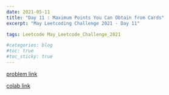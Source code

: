 ```yaml
---
date: 2021-05-11
title: "Day 11 : Maximum Points You Can Obtain from Cards"
excerpt: "May Leetcoding Challenge 2021 - Day 11"

tags: Leetcode May_Leetcode_Challenge_2021

#categories: blog
#toc: true
#toc_sticky: true
---
```




[problem link](https://leetcode.com/explore/challenge/card/may-leetcoding-challenge-2021/599/week-2-may-8th-may-14th/3739/)

[colab link](https://colab.research.google.com/drive/1mvCGrKLUC0aDEWQ3KpRKc0uTT0_Rpujm)
